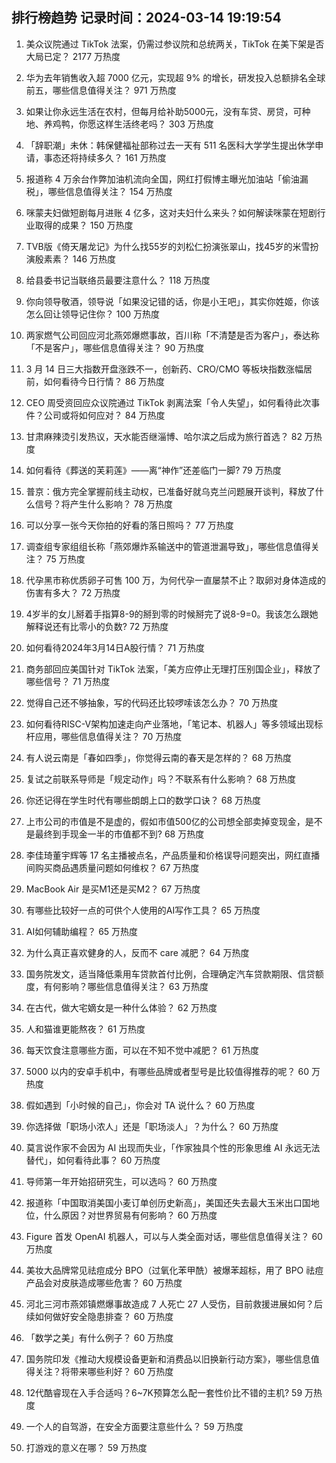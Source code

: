 
## 排行榜趋势 记录时间：2024-03-14 19:19:54
  
  1. 美众议院通过 TikTok 法案，仍需过参议院和总统两关，TikTok 在美下架是否大局已定？ 2177 万热度
    
  2. 华为去年销售收入超 7000 亿元，实现超 9% 的增长，研发投入总额排名全球前五，哪些信息值得关注？ 971 万热度
    
  3. 如果让你永远生活在农村，但每月给补助5000元，没有车贷、房贷，可种地、养鸡鸭，你愿这样生活终老吗？ 303 万热度
    
  4. 「辞职潮」未休：韩保健福祉部称过去一天有 511 名医科大学学生提出休学申请，事态还将持续多久？ 161 万热度
    
  5. 报道称 4 万余台作弊加油机流向全国，网红打假博主曝光加油站「偷油漏税」，哪些信息值得关注？ 154 万热度
    
  6. 咪蒙夫妇做短剧每月进账 4 亿多，这对夫妇什么来头？如何解读咪蒙在短剧行业取得的成果？ 150 万热度
    
  7. TVB版《倚天屠龙记》为什么找55岁的刘松仁扮演张翠山，找45岁的米雪扮演殷素素？ 146 万热度
    
  8. 给县委书记当联络员最要注意什么？ 118 万热度
    
  9. 你向领导敬酒，领导说「如果没记错的话，你是小王吧」，其实你姓姬，你该怎么回让领导记住你？ 100 万热度
    
  10. 两家燃气公司回应河北燕郊爆燃事故，百川称「不清楚是否为客户」，泰达称「不是客户」，哪些信息值得关注？ 90 万热度
    
  11. 3 月 14 日三大指数开盘涨跌不一，创新药、CRO/CMO 等板块指数涨幅居前，如何看待今日行情？ 86 万热度
    
  12. CEO 周受资回应众议院通过 TikTok 剥离法案「令人失望」，如何看待此次事件？公司或将如何应对？ 84 万热度
    
  13. 甘肃麻辣烫引发热议，天水能否继淄博、哈尔滨之后成为旅行首选？ 82 万热度
    
  14. 如何看待《葬送的芙莉莲》——离“神作”还差临门一脚? 79 万热度
    
  15. 普京：俄方完全掌握前线主动权，已准备好就乌克兰问题展开谈判，释放了什么信号？将产生什么影响？ 78 万热度
    
  16. 可以分享一张今天你拍的好看的落日照吗？ 77 万热度
    
  17. 调查组专家组组长称「燕郊爆炸系输送中的管道泄漏导致」，哪些信息值得关注？ 75 万热度
    
  18. 代孕黑市称优质卵子可售 100 万，为何代孕一直屡禁不止？取卵对身体造成的伤害有多大？ 72 万热度
    
  19. 4岁半的女儿掰着手指算8-9的掰到零的时候掰完了说8-9=0。我该怎么跟她解释说还有比零小的负数? 72 万热度
    
  20. 如何看待2024年3月14日A股行情？ 71 万热度
    
  21. 商务部回应美国针对 TikTok 法案，「美方应停止无理打压别国企业」，释放了哪些信号？ 71 万热度
    
  22. 觉得自己还不够抽象，写的代码还比较啰嗦该怎么办？ 70 万热度
    
  23. 如何看待RISC-V架构加速走向产业落地，「笔记本、机器人」等多领域出现标杆应用，哪些信息值得关注？ 70 万热度
    
  24. 有人说云南是「春如四季」，你觉得云南的春天是怎样的？ 68 万热度
    
  25. 复试之前联系导师是「规定动作」吗？不联系有什么影响？ 68 万热度
    
  26. 你还记得在学生时代有哪些朗朗上口的数学口诀？ 68 万热度
    
  27. 上市公司的市值是不是虚的，假如市值500亿的公司想全部卖掉变现金，是不是最终到手现金一半的市值都不到? 68 万热度
    
  28. 李佳琦董宇辉等 17 名主播被点名，产品质量和价格误导问题突出，网红直播间购买商品遇质量问题如何维权？ 67 万热度
    
  29. MacBook Air 是买M1还是买M2？ 67 万热度
    
  30. 有哪些比较好一点的可供个人使用的AI写作工具？ 65 万热度
    
  31. AI如何辅助编程？ 65 万热度
    
  32. 为什么真正喜欢健身的人，反而不 care 减肥？ 64 万热度
    
  33. 国务院发文，适当降低乘用车贷款首付比例，合理确定汽车贷款期限、信贷额度，有何影响？哪些信息值得关注？ 63 万热度
    
  34. 在古代，做大宅嫡女是一种什么体验？ 62 万热度
    
  35. 人和猫谁更能熬夜？ 61 万热度
    
  36. 每天饮食注意哪些方面，可以在不知不觉中减肥？ 61 万热度
    
  37. 5000 以内的安卓手机中，有哪些品牌或者型号是比较值得推荐的呢？ 60 万热度
    
  38. 假如遇到「小时候的自己」，你会对 TA 说什么？ 60 万热度
    
  39. 你选择做「职场小浓人」还是「职场淡人」？为什么？ 60 万热度
    
  40. 莫言说作家不会因为 AI 出现而失业，「作家独具个性的形象思维 AI 永远无法替代」，如何看待此事？ 60 万热度
    
  41. 导师第一年开始招研究生，可以选吗？ 60 万热度
    
  42. 报道称「中国取消美国小麦订单创历史新高」，美国还失去最大玉米出口国地位，什么原因？对世界贸易有何影响？ 60 万热度
    
  43. Figure 首发 OpenAI 机器人，可以与人类全面对话，哪些信息值得关注？ 60 万热度
    
  44. 美妆大品牌常见祛痘成分 BPO（过氧化苯甲酰）被爆苯超标，用了 BPO 祛痘产品会对皮肤造成哪些危害？ 60 万热度
    
  45. 河北三河市燕郊镇燃爆事故造成 7 人死亡 27 人受伤，目前救援进展如何？后续如何做好安全隐患排查？ 60 万热度
    
  46. 「数学之美」有什么例子？ 60 万热度
    
  47. 国务院印发《推动大规模设备更新和消费品以旧换新行动方案》，哪些信息值得关注？将带来哪些利好？ 60 万热度
    
  48. 12代酷睿现在入手合适吗？6~7K预算怎么配一套性价比不错的主机? 59 万热度
    
  49. 一个人的自驾游，在安全方面要注意些什么？ 59 万热度
    
  50. 打游戏的意义在哪？ 59 万热度
    